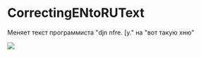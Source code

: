 # CorrectingENtoRUText
Меняет текст программиста "djn nfre. [y." на "вот такую хню"

![](https://media.giphy.com/media/3og0IFui1uLvJel48E/giphy.gif)
